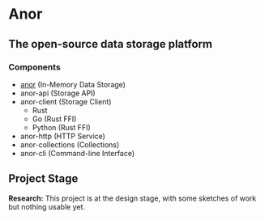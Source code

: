 # Anor

## The open-source data storage platform

### Components

- [anor](https://github.com/anor-rs/anor) (In-Memory Data Storage)
- anor-api (Storage API)
- anor-client (Storage Client)
  - Rust
  - Go (Rust FFI)
  - Python (Rust FFI)
- anor-http (HTTP Service)
- anor-collections (Collections)
- anor-cli (Command-line Interface)

## Project Stage

**Research:** This project is at the design stage, with some sketches of work but nothing usable yet.
